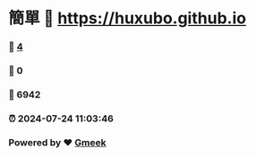 # 簡單 :link: https://huxubo.github.io 
### :page_facing_up: [4](https://huxubo.github.io/tag.html) 
### :speech_balloon: 0 
### :hibiscus: 6942 
### :alarm_clock: 2024-07-24 11:03:46 
### Powered by :heart: [Gmeek](https://github.com/Meekdai/Gmeek)
